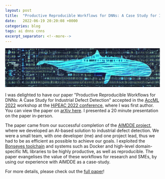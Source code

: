 ```yaml
---
layout: post
title:  "Productive Reproducible Workflows for DNNs: A Case Study for Industrial Defect Detection"
date:   2022-06-19 20:20:08 +0000
categories: blog
tags: ai dnns cnns
excerpt_separator: <!--more-->
---
```


![](/assets/cyber_whale.png)

I was delighted to have our paper "Productive Reproducible Workflows for DNNs: A Case Study for Industrial Defect Detection" accepted in the [AccML 2022](https://accml.dcs.gla.ac.uk/) workshop at the [HiPEAC 2022 conference](https://www.hipeac.net/2022/budapest/#/), where I was first author.
You can view the paper on [arXiv here](https://arxiv.org/abs/2206.09359).
I presented a 20 minute presentation on the paper in-person.

The paper came from our successful completion of the [AIMDDE project](https://gibsonic.org/blog/2022/01/25/aimdde.html), where we developed an AI-based solution to industrial defect detection.
We were a small team, with one developer (me) and one project lead, thus we had to be as efficient as possible to achieve our goals.
I exploited the [Bonseyes toolchain](https://beta.bonseyes.com/doc/index.html) and systems such as Docker and high-level domain-specific ML libraries to be highly productive, as well as reproducible.
The paper evangelises the value of these workflows for research and SMEs, by using our experience with AIMDDE as a case-study.

For more details, please check out the [full paper](https://arxiv.org/abs/2206.09359)!

<!--more-->
